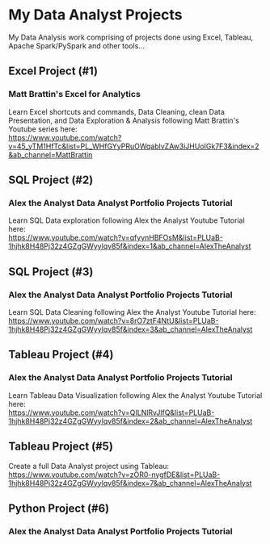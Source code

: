 # My Data Analyst Projects
My Data Analysis work comprising of projects done using Excel, Tableau, Apache Spark/PySpark and other tools...  

## Excel Project (#1)
### Matt Brattin's Excel for Analytics
Learn Excel shortcuts and commands, Data Cleaning, clean Data Presentation, and Data Exploration & Analysis following Matt Brattin's Youtube series here:
<br> https://www.youtube.com/watch?v=45_yTM1HfTc&list=PL_WHfGYyPRuOWqablvZAw3iJHUoIGk7F3&index=2&ab_channel=MattBrattin

## SQL Project (#2) 
### Alex the Analyst Data Analyst Portfolio Projects Tutorial
Learn SQL Data exploration following Alex the Analyst Youtube Tutorial here:
<br> https://www.youtube.com/watch?v=qfyynHBFOsM&list=PLUaB-1hjhk8H48Pj32z4GZgGWyylqv85f&index=1&ab_channel=AlexTheAnalyst

## SQL Project (#3)
### Alex the Analyst Data Analyst Portfolio Projects Tutorial
Learn SQL Data Cleaning following Alex the Analyst Youtube Tutorial here:
<br> https://www.youtube.com/watch?v=8rO7ztF4NtU&list=PLUaB-1hjhk8H48Pj32z4GZgGWyylqv85f&index=3&ab_channel=AlexTheAnalyst

## Tableau Project (#4)
### Alex the Analyst Data Analyst Portfolio Projects Tutorial
Learn Tableau Data Visualization following Alex the Analyst Youtube Tutorial here:
<br> https://www.youtube.com/watch?v=QILNlRvJlfQ&list=PLUaB-1hjhk8H48Pj32z4GZgGWyylqv85f&index=2&ab_channel=AlexTheAnalyst

## Tableau Project (#5)
Create a full Data Analyst project using Tableau:
<br> https://www.youtube.com/watch?v=zOR0-nygfDE&list=PLUaB-1hjhk8H48Pj32z4GZgGWyylqv85f&index=7&ab_channel=AlexTheAnalyst

## Python Project (#6)
### Alex the Analyst Data Analyst Portfolio Projects Tutorial

